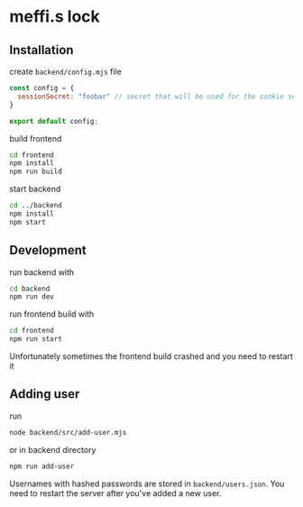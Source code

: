 # meffi.s lock

## Installation

create `backend/config.mjs` file

```javascript
const config = {
  sessionSecret: "foobar" // secret that will be used for the cookie session
}

export default config;
```

build frontend

```bash
cd frontend
npm install
npm run build
```

start backend

```bash
cd ../backend
npm install
npm start
```

## Development

run backend with

```bash
cd backend
npm run dev
```

run frontend build with

```bash
cd frontend
npm run start
```

Unfortunately sometimes the frontend build crashed and you need to restart it

## Adding user

run

```bash
node backend/src/add-user.mjs
```

or in backend directory

```bash
npm run add-user
```

Usernames with hashed passwords are stored in `backend/users.json`. You need to restart the server after you've added a new user.